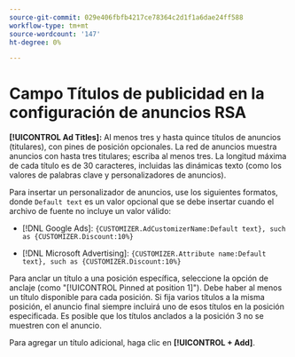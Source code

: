 ```yaml
---
source-git-commit: 029e406fbfb4217ce78364c2d1f1a6dae24ff588
workflow-type: tm+mt
source-wordcount: '147'
ht-degree: 0%

---
```

# Campo Títulos de publicidad en la configuración de anuncios RSA

**[!UICONTROL Ad Titles]:** Al menos tres y hasta quince títulos de anuncios (titulares), con pines de posición opcionales. La red de anuncios muestra anuncios con hasta tres titulares; escriba al menos tres. La longitud máxima de cada título es de 30 caracteres, incluidas las dinámicas
texto (como los valores de palabras clave y personalizadores de anuncios).

Para insertar un personalizador de anuncios, use los siguientes formatos, donde `Default text` es un valor opcional que se debe insertar cuando el archivo de fuente no incluye un valor válido:

* [!DNL Google Ads]: `{CUSTOMIZER.AdCustomizerName:Default text}, such as {CUSTOMIZER.Discount:10%}`

* [!DNL Microsoft Advertising]: `{CUSTOMIZER.Attribute name:Default text}, such as {CUSTOMIZER.Discount:10%}`

Para anclar un título a una posición específica, seleccione la opción de anclaje (como &quot;[!UICONTROL Pinned at position 1]&quot;). Debe haber al menos un título disponible para cada posición. Si fija varios títulos a la misma posición, el anuncio final siempre incluirá uno de esos títulos en la posición especificada. Es posible que los títulos anclados a la posición 3 no se muestren con el anuncio.

Para agregar un título adicional, haga clic en **[!UICONTROL + Add]**.
